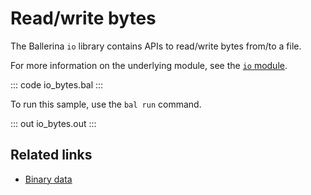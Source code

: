 # Read/write bytes

The Ballerina `io` library contains APIs to read/write bytes from/to a file.

For more information on the underlying module, see the [`io` module](https://lib.ballerina.io/ballerina/io/latest/).

::: code io_bytes.bal :::

To run this sample, use the `bal run` command.

::: out io_bytes.out :::

## Related links
- [Binary data](/learn/by-example/binary-data/)